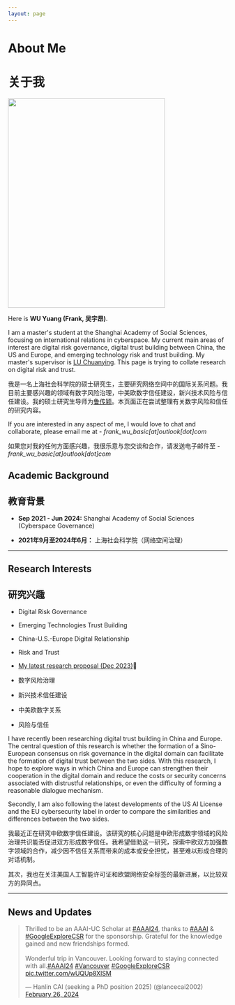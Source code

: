 ```yaml
---
layout: page
---
```


# About Me

# 关于我

<img src="%E5%90%B4%E5%AE%87%E6%98%82/Downloads/4%E7%85%A7%E7%89%87.jpg.html" class="floatpic" width="360" height="480">

Here is **WU Yuang (Frank, 吴宇昂)**.

I am a master's student at the Shanghai Academy of Social Sciences, focusing on international relations in cyberspace. My current main areas of interest are digital risk governance, digital trust building between China, the US and Europe, and emerging technology risk and trust building. My master's supervisor is [LU Chuanying](https://www.siis.org.cn/expertEn/189.jspx). This page is trying to collate research on digital risk and trust.

我是一名上海社会科学院的硕士研究生，主要研究网络空间中的国际关系问题。我目前主要感兴趣的领域有数字风险治理，中美欧数字信任建设，新兴技术风险与信任建设。我的硕士研究生导师为[鲁传颖](https://www.siis.org.cn/expertEn/189.jspx)。本页面正在尝试整理有关数字风险和信任的研究内容。

If you are interested in any aspect of me, I would love to chat and collaborate, please email me at - *frank_wu_basic[at]outlook[dot]com*

如果您对我的任何方面感兴趣，我很乐意与您交谈和合作，请发送电子邮件至 - *frank_wu_basic[at]outlook[dot]com*

## Academic Background

## 教育背景

- **Sep 2021 - Jun 2024:** Shanghai Academy of Social Sciences (Cyberspace Governance)

- **2021年9月至2024年6月：** 上海社会科学院（网络空间治理）

---

## Research Interests

## 研究兴趣

- Digital Risk Governance
- Emerging Technologies Trust Building
- China-U.S.-Europe Digital Relationship
- Risk and Trust
- [My latest research proposal (Dec 2023)](https://caihanlin.com/file/proposal-2023.pdf)🔗

- 数字风险治理
- 新兴技术信任建设
- 中美欧数字关系
- 风险与信任

I have recently been researching digital trust building in China and Europe. The central question of this research is whether the formation of a Sino-European consensus on risk governance in the digital domain can facilitate the formation of digital trust between the two sides. With this research, I hope to explore ways in which China and Europe can strengthen their cooperation in the digital domain and reduce the costs or security concerns associated with distrustful relationships, or even the difficulty of forming a reasonable dialogue mechanism.

Secondly, I am also following the latest developments of the US AI License and the EU cybersecurity label in order to compare the similarities and differences between the two sides.

我最近正在研究中欧数字信任建设。该研究的核心问题是中欧形成数字领域的风险治理共识能否促进双方形成数字信任。我希望借助这一研究，探索中欧双方加强数字领域的合作，减少因不信任关系而带来的成本或安全担忧，甚至难以形成合理的对话机制。

其次，我也在关注美国人工智能许可证和欧盟网络安全标签的最新进展，以比较双方的异同点。

---

## News and Updates



<blockquote class="twitter-tweet"><p lang="en" dir="ltr">Thrilled to be an AAAI-UC Scholar at <a href="https://twitter.com/hashtag/AAAI24?src=hash&amp;ref_src=twsrc%5Etfw">#AAAI24</a>, thanks to <a href="https://twitter.com/hashtag/AAAI?src=hash&amp;ref_src=twsrc%5Etfw">#AAAI</a> &amp; <a href="https://twitter.com/hashtag/GoogleExploreCSR?src=hash&amp;ref_src=twsrc%5Etfw">#GoogleExploreCSR</a> for the sponsorship. Grateful for the knowledge gained and new friendships formed.<br><br>Wonderful trip in Vancouver. Looking forward to staying connected with all.<a href="https://twitter.com/hashtag/AAAI24?src=hash&amp;ref_src=twsrc%5Etfw">#AAAI24</a> <a href="https://twitter.com/hashtag/Vancouver?src=hash&amp;ref_src=twsrc%5Etfw">#Vancouver</a> <a href="https://twitter.com/hashtag/GoogleExploreCSR?src=hash&amp;ref_src=twsrc%5Etfw">#GoogleExploreCSR</a> <a href="https://t.co/wUQUp8XlSM">pic.twitter.com/wUQUp8XlSM</a></p>&mdash; Hanlin CAI (seeking a PhD position 2025) (@lancecai2002) <a href="https://twitter.com/lancecai2002/status/1762210025173344260?ref_src=twsrc%5Etfw">February 26, 2024</a></blockquote> <script async src="https://platform.twitter.com/widgets.js" charset="utf-8"></script>

